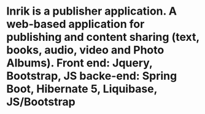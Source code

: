 # Inrik is a publisher application. A web-based application for publishing and content sharing (text, books, audio, video and Photo Albums). Front end: Jquery, Bootstrap, JS backe-end: Spring Boot, Hibernate 5, Liquibase, JS/Bootstrap


